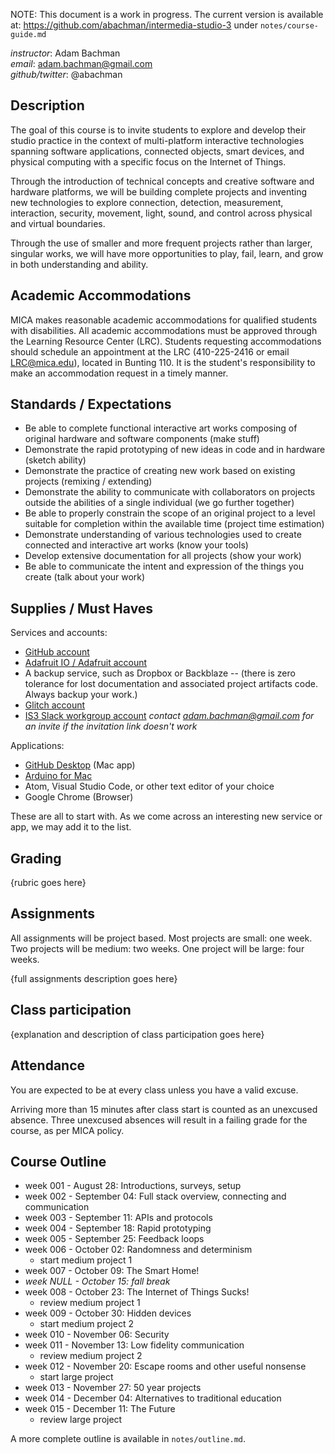 NOTE: This document is a work in progress. The current version is available at: https://github.com/abachman/intermedia-studio-3 under `notes/course-guide.md`

*instructor*: Adam Bachman <br/>
*email*: adam.bachman@gmail.com <br/>
*github/twitter*: @abachman

## Description

The goal of this course is to invite students to explore and develop their studio practice in the context of multi-platform interactive technologies spanning software applications, connected objects, smart devices, and physical computing with a specific focus on the Internet of Things.

Through the introduction of technical concepts and creative software and hardware platforms, we will be building complete projects and inventing new technologies to explore connection, detection, measurement, interaction, security, movement, light, sound, and control across physical and virtual boundaries.

Through the use of smaller and more frequent projects rather than larger, singular works, we will have more opportunities to play, fail, learn, and grow in both understanding and ability.

## Academic Accommodations

MICA makes reasonable academic accommodations for qualified students with disabilities. All academic accommodations must be approved through the Learning Resource Center (LRC). Students requesting accommodations should schedule an appointment at the LRC (410-225-2416 or email LRC@mica.edu), located in Bunting 110. It is the student's responsibility to make an accommodation request in a timely manner.

## Standards / Expectations

* Be able to complete functional interactive art works composing of original hardware and software components (make stuff)
* Demonstrate the rapid prototyping of new ideas in code and in hardware (sketch ability)
* Demonstrate the practice of creating new work based on existing projects (remixing / extending)
* Demonstrate the ability to communicate with collaborators on projects outside the abilities of a single individual (we go further together)
* Be able to properly constrain the scope of an original project to a level suitable for completion within the available time (project time estimation)
* Demonstrate understanding of various technologies used to create connected and interactive art works (know your tools)
* Develop extensive documentation for all projects (show your work)
* Be able to communicate the intent and expression of the things you create (talk about your work)

## Supplies / Must Haves

Services and accounts:

* [GitHub account](https://github.com)
* [Adafruit IO / Adafruit account](https://io.adafruit.com)
* A backup service, such as Dropbox or Backblaze -- (there is zero tolerance for lost documentation and associated project artifacts code. Always backup your work.)
* [Glitch account](https://glitch.com)
* [IS3 Slack workgroup account](https://join.slack.com/t/mica-is3-fall-2018/shared_invite/enQtNDEzMTk5MDU3NjM3LTI0NWU0ODYzMTg4N2Q1MDhhZTMwNzYyYWQxN2U3YjMyNmM2ZjdhY2JhNjFhMDAzZTU4NWY5MzE1NzhhY2VkMWI) *contact adam.bachman@gmail.com for an invite if the invitation link doesn't work*

Applications:

* [GitHub Desktop](https://desktop.github.com) (Mac app)
* [Arduino for Mac](https://www.arduino.cc/en/Guide/MacOSX)
* Atom, Visual Studio Code, or other text editor of your choice
* Google Chrome (Browser)

These are all to start with. As we come across an interesting new service or app, we may add it to the list.

## Grading

{rubric goes here}

## Assignments

All assignments will be project based. Most projects are small: one week. Two projects will be medium: two weeks. One project will be large: four weeks.

{full assignments description goes here}

## Class participation

{explanation and description of class participation goes here}

## Attendance

You are expected to be at every class unless you have a valid excuse.

Arriving more than 15 minutes after class start is counted as an unexcused absence. Three unexcused absences will result in a failing grade for the course, as per MICA policy.

## Course Outline

* week 001 - August 28: Introductions, surveys, setup
* week 002 - September 04: Full stack overview, connecting and communication
* week 003 - September 11: APIs and protocols
* week 004 - September 18: Rapid prototyping
* week 005 - September 25: Feedback loops
* week 006 - October 02: Randomness and determinism
    * start medium project 1
* week 007 - October 09: The Smart Home!
* *week NULL - October 15: fall break*
* week 008 - October 23: The Internet of Things Sucks!
    * review medium project 1
* week 009 - October 30: Hidden devices
    * start medium project 2
* week 010 - November 06: Security
* week 011 - November 13: Low fidelity communication
    * review medium project 2
* week 012 - November 20: Escape rooms and other useful nonsense
    * start large project
* week 013 - November 27: 50 year projects
* week 014 - December 04: Alternatives to traditional education
* week 015 - December 11: The Future
    * review large project

A more complete outline is available in `notes/outline.md`.
